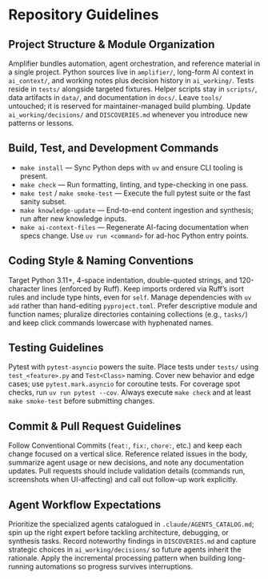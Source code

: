 # Repository Guidelines

## Project Structure & Module Organization
Amplifier bundles automation, agent orchestration, and reference material in a single project. Python sources live in `amplifier/`, long-form AI context in `ai_context/`, and working notes plus decision history in `ai_working/`. Tests reside in `tests/` alongside targeted fixtures. Helper scripts stay in `scripts/`, data artifacts in `data/`, and documentation in `docs/`. Leave `tools/` untouched; it is reserved for maintainer-managed build plumbing. Update `ai_working/decisions/` and `DISCOVERIES.md` whenever you introduce new patterns or lessons.

## Build, Test, and Development Commands
- `make install` — Sync Python deps with `uv` and ensure CLI tooling is present.
- `make check` — Run formatting, linting, and type-checking in one pass.
- `make test` / `make smoke-test` — Execute the full pytest suite or the fast sanity subset.
- `make knowledge-update` — End-to-end content ingestion and synthesis; run after new knowledge inputs.
- `make ai-context-files` — Regenerate AI-facing documentation when specs change.
Use `uv run <command>` for ad-hoc Python entry points.

## Coding Style & Naming Conventions
Target Python 3.11+, 4-space indentation, double-quoted strings, and 120-character lines (enforced by Ruff). Keep imports ordered via Ruff’s isort rules and include type hints, even for `self`. Manage dependencies with `uv add` rather than hand-editing `pyproject.toml`. Prefer descriptive module and function names; pluralize directories containing collections (e.g., `tasks/`) and keep click commands lowercase with hyphenated names.

## Testing Guidelines
Pytest with `pytest-asyncio` powers the suite. Place tests under `tests/` using `test_<feature>.py` and `Test<Class>` naming. Cover new behavior and edge cases; use `pytest.mark.asyncio` for coroutine tests. For coverage spot checks, run `uv run pytest --cov`. Always execute `make check` and at least `make smoke-test` before submitting changes.

## Commit & Pull Request Guidelines
Follow Conventional Commits (`feat:`, `fix:`, `chore:`, etc.) and keep each change focused on a vertical slice. Reference related issues in the body, summarize agent usage or new decisions, and note any documentation updates. Pull requests should include validation details (commands run, screenshots when UI-affecting) and call out follow-up work explicitly.

## Agent Workflow Expectations
Prioritize the specialized agents catalogued in `.claude/AGENTS_CATALOG.md`; spin up the right expert before tackling architecture, debugging, or synthesis tasks. Record noteworthy findings in `DISCOVERIES.md` and capture strategic choices in `ai_working/decisions/` so future agents inherit the rationale. Apply the incremental processing pattern when building long-running automations so progress survives interruptions.
